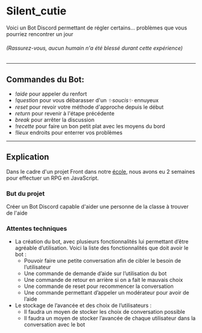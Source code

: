 # Silent_cutie
Voici un Bot Discord permettant de régler certains... problèmes que vous pourriez rencontrer un jour
###### (Rassurez-vous, aucun humain n'a été blessé durant cette expérience)  
  
-----------------
## Commandes du Bot:

* *!aide* pour appeler du renfort  
* *!question* pour vous débarasser d'un *✨soucis✨* ennuyeux  
* *reset* pour revoir votre méthode d'approche depuis le début  
* *return* pour revenir à l'étape précédente  
* *break* pour arrêter la discussion  
* *!recette* pour faire un bon petit plat avec les moyens du bord  
* *!lieux* endroits pour enterrer vos problèmes  
  
-----------------
## Explication
Dans le cadre d'un projet Front dans notre [école](https://www.hetic.net/), nous avons eu 2 semaines pour effectuer un RPG en JavaScript.


### But du projet
Créer un Bot Discord capable d'aider une personne de la classe à trouver de l'aide  
  
  
### Attentes techniques
*	La création du bot, avec plusieurs fonctionnalités lui permettant d’être agréable d’utilisation. Voici la liste des fonctionnalités que doit avoir le bot :
      *	Pouvoir faire une petite conversation afin de cibler le besoin de l’utilisateur
      *	Une commande de demande d’aide sur l’utilisation du bot
      *	Une commande de retour en arrière si on a fait le mauvais choix
      *	Une commande de reset pour recommencer la conversation
      *	Une commande permettant d’appeler un modérateur pour avoir de l’aide
*	Le stockage de l’avancée et des choix de l’utilisateurs : 
      *	Il faudra un moyen de stocker les choix de conversation possible
      *	Il faudra un moyen de stocker l’avancée de chaque utilisateur dans la conversation avec le bot 
